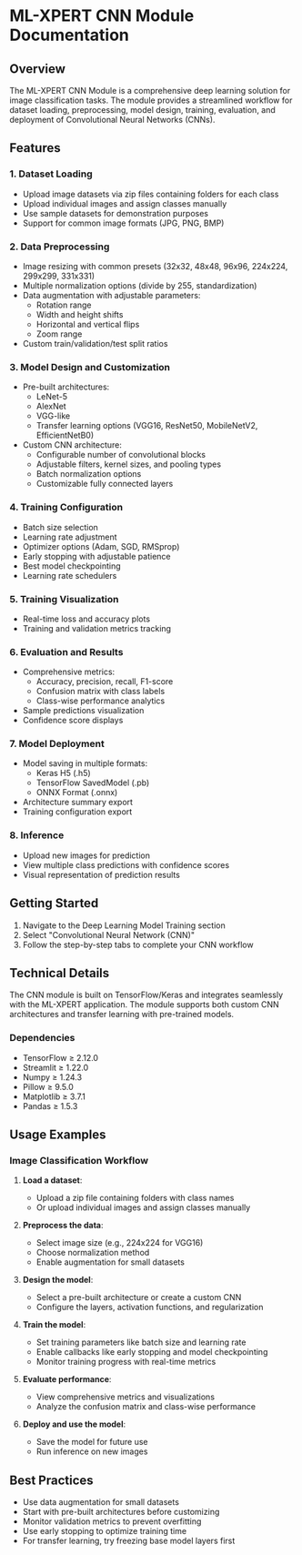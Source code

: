# ML-XPERT CNN Module Documentation

## Overview

The ML-XPERT CNN Module is a comprehensive deep learning solution for image classification tasks. The module provides a streamlined workflow for dataset loading, preprocessing, model design, training, evaluation, and deployment of Convolutional Neural Networks (CNNs).

## Features

### 1. Dataset Loading
- Upload image datasets via zip files containing folders for each class
- Upload individual images and assign classes manually
- Use sample datasets for demonstration purposes
- Support for common image formats (JPG, PNG, BMP)

### 2. Data Preprocessing
- Image resizing with common presets (32x32, 48x48, 96x96, 224x224, 299x299, 331x331)
- Multiple normalization options (divide by 255, standardization)
- Data augmentation with adjustable parameters:
  - Rotation range
  - Width and height shifts
  - Horizontal and vertical flips
  - Zoom range
- Custom train/validation/test split ratios

### 3. Model Design and Customization
- Pre-built architectures:
  - LeNet-5
  - AlexNet
  - VGG-like
  - Transfer learning options (VGG16, ResNet50, MobileNetV2, EfficientNetB0)
- Custom CNN architecture:
  - Configurable number of convolutional blocks
  - Adjustable filters, kernel sizes, and pooling types
  - Batch normalization options
  - Customizable fully connected layers

### 4. Training Configuration
- Batch size selection
- Learning rate adjustment
- Optimizer options (Adam, SGD, RMSprop)
- Early stopping with adjustable patience
- Best model checkpointing
- Learning rate schedulers

### 5. Training Visualization
- Real-time loss and accuracy plots
- Training and validation metrics tracking

### 6. Evaluation and Results
- Comprehensive metrics:
  - Accuracy, precision, recall, F1-score
  - Confusion matrix with class labels
  - Class-wise performance analytics
- Sample predictions visualization
- Confidence score displays

### 7. Model Deployment
- Model saving in multiple formats:
  - Keras H5 (.h5)
  - TensorFlow SavedModel (.pb)
  - ONNX Format (.onnx)
- Architecture summary export
- Training configuration export

### 8. Inference
- Upload new images for prediction
- View multiple class predictions with confidence scores
- Visual representation of prediction results

## Getting Started

1. Navigate to the Deep Learning Model Training section
2. Select "Convolutional Neural Network (CNN)"
3. Follow the step-by-step tabs to complete your CNN workflow

## Technical Details

The CNN module is built on TensorFlow/Keras and integrates seamlessly with the ML-XPERT application. The module supports both custom CNN architectures and transfer learning with pre-trained models.

### Dependencies
- TensorFlow ≥ 2.12.0
- Streamlit ≥ 1.22.0
- Numpy ≥ 1.24.3
- Pillow ≥ 9.5.0
- Matplotlib ≥ 3.7.1
- Pandas ≥ 1.5.3

## Usage Examples

### Image Classification Workflow

1. **Load a dataset**:
   - Upload a zip file containing folders with class names
   - Or upload individual images and assign classes manually

2. **Preprocess the data**:
   - Select image size (e.g., 224x224 for VGG16)
   - Choose normalization method
   - Enable augmentation for small datasets

3. **Design the model**:
   - Select a pre-built architecture or create a custom CNN
   - Configure the layers, activation functions, and regularization

4. **Train the model**:
   - Set training parameters like batch size and learning rate
   - Enable callbacks like early stopping and model checkpointing
   - Monitor training progress with real-time metrics

5. **Evaluate performance**:
   - View comprehensive metrics and visualizations
   - Analyze the confusion matrix and class-wise performance

6. **Deploy and use the model**:
   - Save the model for future use
   - Run inference on new images

## Best Practices

- Use data augmentation for small datasets
- Start with pre-built architectures before customizing
- Monitor validation metrics to prevent overfitting
- Use early stopping to optimize training time
- For transfer learning, try freezing base model layers first
